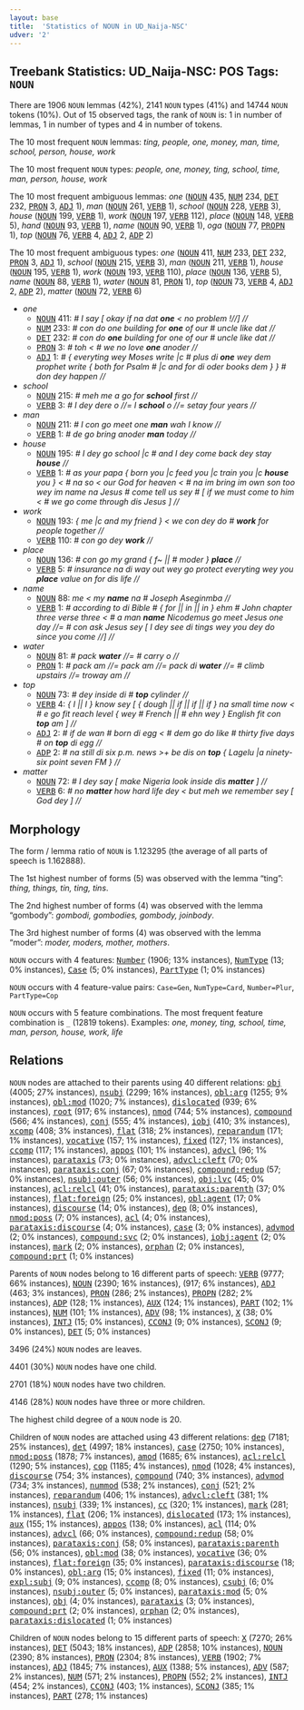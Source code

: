 ```yaml
---
layout: base
title:  'Statistics of NOUN in UD_Naija-NSC'
udver: '2'
---
```


## Treebank Statistics: UD_Naija-NSC: POS Tags: `NOUN`

There are 1906 `NOUN` lemmas (42%), 2141 `NOUN` types (41%) and 14744 `NOUN` tokens (10%).
Out of 15 observed tags, the rank of `NOUN` is: 1 in number of lemmas, 1 in number of types and 4 in number of tokens.

The 10 most frequent `NOUN` lemmas: <em>ting, people, one, money, man, time, school, person, house, work</em>

The 10 most frequent `NOUN` types:  <em>people, one, money, ting, school, time, man, person, house, work</em>

The 10 most frequent ambiguous lemmas: <em>one</em> (<tt><a href="pcm_nsc-pos-NOUN.html">NOUN</a></tt> 435, <tt><a href="pcm_nsc-pos-NUM.html">NUM</a></tt> 234, <tt><a href="pcm_nsc-pos-DET.html">DET</a></tt> 232, <tt><a href="pcm_nsc-pos-PRON.html">PRON</a></tt> 3, <tt><a href="pcm_nsc-pos-ADJ.html">ADJ</a></tt> 1), <em>man</em> (<tt><a href="pcm_nsc-pos-NOUN.html">NOUN</a></tt> 261, <tt><a href="pcm_nsc-pos-VERB.html">VERB</a></tt> 1), <em>school</em> (<tt><a href="pcm_nsc-pos-NOUN.html">NOUN</a></tt> 228, <tt><a href="pcm_nsc-pos-VERB.html">VERB</a></tt> 3), <em>house</em> (<tt><a href="pcm_nsc-pos-NOUN.html">NOUN</a></tt> 199, <tt><a href="pcm_nsc-pos-VERB.html">VERB</a></tt> 1), <em>work</em> (<tt><a href="pcm_nsc-pos-NOUN.html">NOUN</a></tt> 197, <tt><a href="pcm_nsc-pos-VERB.html">VERB</a></tt> 112), <em>place</em> (<tt><a href="pcm_nsc-pos-NOUN.html">NOUN</a></tt> 148, <tt><a href="pcm_nsc-pos-VERB.html">VERB</a></tt> 5), <em>hand</em> (<tt><a href="pcm_nsc-pos-NOUN.html">NOUN</a></tt> 93, <tt><a href="pcm_nsc-pos-VERB.html">VERB</a></tt> 1), <em>name</em> (<tt><a href="pcm_nsc-pos-NOUN.html">NOUN</a></tt> 90, <tt><a href="pcm_nsc-pos-VERB.html">VERB</a></tt> 1), <em>oga</em> (<tt><a href="pcm_nsc-pos-NOUN.html">NOUN</a></tt> 77, <tt><a href="pcm_nsc-pos-PROPN.html">PROPN</a></tt> 1), <em>top</em> (<tt><a href="pcm_nsc-pos-NOUN.html">NOUN</a></tt> 76, <tt><a href="pcm_nsc-pos-VERB.html">VERB</a></tt> 4, <tt><a href="pcm_nsc-pos-ADJ.html">ADJ</a></tt> 2, <tt><a href="pcm_nsc-pos-ADP.html">ADP</a></tt> 2)

The 10 most frequent ambiguous types:  <em>one</em> (<tt><a href="pcm_nsc-pos-NOUN.html">NOUN</a></tt> 411, <tt><a href="pcm_nsc-pos-NUM.html">NUM</a></tt> 233, <tt><a href="pcm_nsc-pos-DET.html">DET</a></tt> 232, <tt><a href="pcm_nsc-pos-PRON.html">PRON</a></tt> 3, <tt><a href="pcm_nsc-pos-ADJ.html">ADJ</a></tt> 1), <em>school</em> (<tt><a href="pcm_nsc-pos-NOUN.html">NOUN</a></tt> 215, <tt><a href="pcm_nsc-pos-VERB.html">VERB</a></tt> 3), <em>man</em> (<tt><a href="pcm_nsc-pos-NOUN.html">NOUN</a></tt> 211, <tt><a href="pcm_nsc-pos-VERB.html">VERB</a></tt> 1), <em>house</em> (<tt><a href="pcm_nsc-pos-NOUN.html">NOUN</a></tt> 195, <tt><a href="pcm_nsc-pos-VERB.html">VERB</a></tt> 1), <em>work</em> (<tt><a href="pcm_nsc-pos-NOUN.html">NOUN</a></tt> 193, <tt><a href="pcm_nsc-pos-VERB.html">VERB</a></tt> 110), <em>place</em> (<tt><a href="pcm_nsc-pos-NOUN.html">NOUN</a></tt> 136, <tt><a href="pcm_nsc-pos-VERB.html">VERB</a></tt> 5), <em>name</em> (<tt><a href="pcm_nsc-pos-NOUN.html">NOUN</a></tt> 88, <tt><a href="pcm_nsc-pos-VERB.html">VERB</a></tt> 1), <em>water</em> (<tt><a href="pcm_nsc-pos-NOUN.html">NOUN</a></tt> 81, <tt><a href="pcm_nsc-pos-PRON.html">PRON</a></tt> 1), <em>top</em> (<tt><a href="pcm_nsc-pos-NOUN.html">NOUN</a></tt> 73, <tt><a href="pcm_nsc-pos-VERB.html">VERB</a></tt> 4, <tt><a href="pcm_nsc-pos-ADJ.html">ADJ</a></tt> 2, <tt><a href="pcm_nsc-pos-ADP.html">ADP</a></tt> 2), <em>matter</em> (<tt><a href="pcm_nsc-pos-NOUN.html">NOUN</a></tt> 72, <tt><a href="pcm_nsc-pos-VERB.html">VERB</a></tt> 6)


* <em>one</em>
  * <tt><a href="pcm_nsc-pos-NOUN.html">NOUN</a></tt> 411: <em># I say [ okay if na dat <b>one</b> < no problem !//] //</em>
  * <tt><a href="pcm_nsc-pos-NUM.html">NUM</a></tt> 233: <em># con do one building for <b>one</b> of our # uncle like dat //</em>
  * <tt><a href="pcm_nsc-pos-DET.html">DET</a></tt> 232: <em># con do <b>one</b> building for one of our # uncle like dat //</em>
  * <tt><a href="pcm_nsc-pos-PRON.html">PRON</a></tt> 3: <em># toh < # we no love <b>one</b> anoder //</em>
  * <tt><a href="pcm_nsc-pos-ADJ.html">ADJ</a></tt> 1: <em># { everyting wey Moses write |c # plus di <b>one</b> wey dem prophet write { both for Psalm # |c and for di oder books dem } } # don dey happen //</em>
* <em>school</em>
  * <tt><a href="pcm_nsc-pos-NOUN.html">NOUN</a></tt> 215: <em># meh me a go for <b>school</b> first //</em>
  * <tt><a href="pcm_nsc-pos-VERB.html">VERB</a></tt> 3: <em># I dey dere o //= I <b>school</b> o //= setay four years //</em>
* <em>man</em>
  * <tt><a href="pcm_nsc-pos-NOUN.html">NOUN</a></tt> 211: <em># I con go meet one <b>man</b> wah I know //</em>
  * <tt><a href="pcm_nsc-pos-VERB.html">VERB</a></tt> 1: <em># de go bring anoder <b>man</b> today //</em>
* <em>house</em>
  * <tt><a href="pcm_nsc-pos-NOUN.html">NOUN</a></tt> 195: <em># I dey go school |c # and I dey come back dey stay <b>house</b> //</em>
  * <tt><a href="pcm_nsc-pos-VERB.html">VERB</a></tt> 1: <em># as your papa { born you |c feed you |c train you |c <b>house</b> you } < # na so < our God for heaven < # na im bring im own son too wey im name na Jesus # come tell us sey # [ if we must come to him < # we go come through dis Jesus ] //</em>
* <em>work</em>
  * <tt><a href="pcm_nsc-pos-NOUN.html">NOUN</a></tt> 193: <em>{ me |c and my friend } < we con dey do # <b>work</b> for people together //</em>
  * <tt><a href="pcm_nsc-pos-VERB.html">VERB</a></tt> 110: <em># con go dey <b>work</b> //</em>
* <em>place</em>
  * <tt><a href="pcm_nsc-pos-NOUN.html">NOUN</a></tt> 136: <em># con go my grand { f~ || # moder } <b>place</b> //</em>
  * <tt><a href="pcm_nsc-pos-VERB.html">VERB</a></tt> 5: <em># insurance na di way out wey go protect everyting wey you <b>place</b> value on for dis life //</em>
* <em>name</em>
  * <tt><a href="pcm_nsc-pos-NOUN.html">NOUN</a></tt> 88: <em>me < my <b>name</b> na # Joseph Aseginmba //</em>
  * <tt><a href="pcm_nsc-pos-VERB.html">VERB</a></tt> 1: <em># according to di Bible # { for || in || in } ehm # John chapter three verse three < # a man <b>name</b> Nicodemus go meet Jesus one day //= # con ask Jesus sey [ I dey see di tings wey you dey do since you come //] //</em>
* <em>water</em>
  * <tt><a href="pcm_nsc-pos-NOUN.html">NOUN</a></tt> 81: <em># pack <b>water</b> //= # carry o //</em>
  * <tt><a href="pcm_nsc-pos-PRON.html">PRON</a></tt> 1: <em># pack am //= pack am //= pack di <b>water</b> //= # climb upstairs //= troway am //</em>
* <em>top</em>
  * <tt><a href="pcm_nsc-pos-NOUN.html">NOUN</a></tt> 73: <em># dey inside di # <b>top</b> cylinder //</em>
  * <tt><a href="pcm_nsc-pos-VERB.html">VERB</a></tt> 4: <em>{ I || I } know sey [ { dough || if || if || if } na small time now < # e go fit reach level { wey # French || # ehn wey } English fit con <b>top</b> am ] //</em>
  * <tt><a href="pcm_nsc-pos-ADJ.html">ADJ</a></tt> 2: <em># if de wan # born di egg < # dem go do like # thirty five days # on <b>top</b> di egg //</em>
  * <tt><a href="pcm_nsc-pos-ADP.html">ADP</a></tt> 2: <em># na still di six p.m. news >+ be dis on <b>top</b> { Lagelu |a ninety-six point seven FM } //</em>
* <em>matter</em>
  * <tt><a href="pcm_nsc-pos-NOUN.html">NOUN</a></tt> 72: <em># I dey say [ make Nigeria look inside dis <b>matter</b> ] //</em>
  * <tt><a href="pcm_nsc-pos-VERB.html">VERB</a></tt> 6: <em># no <b>matter</b> how hard life dey < but meh we remember sey [ God dey ] //</em>

## Morphology

The form / lemma ratio of `NOUN` is 1.123295 (the average of all parts of speech is 1.162888).

The 1st highest number of forms (5) was observed with the lemma “ting”: <em>thing, things, tin, ting, tins</em>.

The 2nd highest number of forms (4) was observed with the lemma “gombody”: <em>gombodi, gombodies, gombody, joinbody</em>.

The 3rd highest number of forms (4) was observed with the lemma “moder”: <em>moder, moders, mother, mothers</em>.

`NOUN` occurs with 4 features: <tt><a href="pcm_nsc-feat-Number.html">Number</a></tt> (1906; 13% instances), <tt><a href="pcm_nsc-feat-NumType.html">NumType</a></tt> (13; 0% instances), <tt><a href="pcm_nsc-feat-Case.html">Case</a></tt> (5; 0% instances), <tt><a href="pcm_nsc-feat-PartType.html">PartType</a></tt> (1; 0% instances)

`NOUN` occurs with 4 feature-value pairs: `Case=Gen`, `NumType=Card`, `Number=Plur`, `PartType=Cop`

`NOUN` occurs with 5 feature combinations.
The most frequent feature combination is `_` (12819 tokens).
Examples: <em>one, money, ting, school, time, man, person, house, work, life</em>


## Relations

`NOUN` nodes are attached to their parents using 40 different relations: <tt><a href="pcm_nsc-dep-obj.html">obj</a></tt> (4005; 27% instances), <tt><a href="pcm_nsc-dep-nsubj.html">nsubj</a></tt> (2299; 16% instances), <tt><a href="pcm_nsc-dep-obl-arg.html">obl:arg</a></tt> (1255; 9% instances), <tt><a href="pcm_nsc-dep-obl-mod.html">obl:mod</a></tt> (1020; 7% instances), <tt><a href="pcm_nsc-dep-dislocated.html">dislocated</a></tt> (939; 6% instances), <tt><a href="pcm_nsc-dep-root.html">root</a></tt> (917; 6% instances), <tt><a href="pcm_nsc-dep-nmod.html">nmod</a></tt> (744; 5% instances), <tt><a href="pcm_nsc-dep-compound.html">compound</a></tt> (566; 4% instances), <tt><a href="pcm_nsc-dep-conj.html">conj</a></tt> (555; 4% instances), <tt><a href="pcm_nsc-dep-iobj.html">iobj</a></tt> (410; 3% instances), <tt><a href="pcm_nsc-dep-xcomp.html">xcomp</a></tt> (408; 3% instances), <tt><a href="pcm_nsc-dep-flat.html">flat</a></tt> (318; 2% instances), <tt><a href="pcm_nsc-dep-reparandum.html">reparandum</a></tt> (171; 1% instances), <tt><a href="pcm_nsc-dep-vocative.html">vocative</a></tt> (157; 1% instances), <tt><a href="pcm_nsc-dep-fixed.html">fixed</a></tt> (127; 1% instances), <tt><a href="pcm_nsc-dep-ccomp.html">ccomp</a></tt> (117; 1% instances), <tt><a href="pcm_nsc-dep-appos.html">appos</a></tt> (101; 1% instances), <tt><a href="pcm_nsc-dep-advcl.html">advcl</a></tt> (96; 1% instances), <tt><a href="pcm_nsc-dep-parataxis.html">parataxis</a></tt> (73; 0% instances), <tt><a href="pcm_nsc-dep-advcl-cleft.html">advcl:cleft</a></tt> (70; 0% instances), <tt><a href="pcm_nsc-dep-parataxis-conj.html">parataxis:conj</a></tt> (67; 0% instances), <tt><a href="pcm_nsc-dep-compound-redup.html">compound:redup</a></tt> (57; 0% instances), <tt><a href="pcm_nsc-dep-nsubj-outer.html">nsubj:outer</a></tt> (56; 0% instances), <tt><a href="pcm_nsc-dep-obj-lvc.html">obj:lvc</a></tt> (45; 0% instances), <tt><a href="pcm_nsc-dep-acl-relcl.html">acl:relcl</a></tt> (41; 0% instances), <tt><a href="pcm_nsc-dep-parataxis-parenth.html">parataxis:parenth</a></tt> (37; 0% instances), <tt><a href="pcm_nsc-dep-flat-foreign.html">flat:foreign</a></tt> (25; 0% instances), <tt><a href="pcm_nsc-dep-obl-agent.html">obl:agent</a></tt> (17; 0% instances), <tt><a href="pcm_nsc-dep-discourse.html">discourse</a></tt> (14; 0% instances), <tt><a href="pcm_nsc-dep-dep.html">dep</a></tt> (8; 0% instances), <tt><a href="pcm_nsc-dep-nmod-poss.html">nmod:poss</a></tt> (7; 0% instances), <tt><a href="pcm_nsc-dep-acl.html">acl</a></tt> (4; 0% instances), <tt><a href="pcm_nsc-dep-parataxis-discourse.html">parataxis:discourse</a></tt> (4; 0% instances), <tt><a href="pcm_nsc-dep-case.html">case</a></tt> (3; 0% instances), <tt><a href="pcm_nsc-dep-advmod.html">advmod</a></tt> (2; 0% instances), <tt><a href="pcm_nsc-dep-compound-svc.html">compound:svc</a></tt> (2; 0% instances), <tt><a href="pcm_nsc-dep-iobj-agent.html">iobj:agent</a></tt> (2; 0% instances), <tt><a href="pcm_nsc-dep-mark.html">mark</a></tt> (2; 0% instances), <tt><a href="pcm_nsc-dep-orphan.html">orphan</a></tt> (2; 0% instances), <tt><a href="pcm_nsc-dep-compound-prt.html">compound:prt</a></tt> (1; 0% instances)

Parents of `NOUN` nodes belong to 16 different parts of speech: <tt><a href="pcm_nsc-pos-VERB.html">VERB</a></tt> (9777; 66% instances), <tt><a href="pcm_nsc-pos-NOUN.html">NOUN</a></tt> (2390; 16% instances),  (917; 6% instances), <tt><a href="pcm_nsc-pos-ADJ.html">ADJ</a></tt> (463; 3% instances), <tt><a href="pcm_nsc-pos-PRON.html">PRON</a></tt> (286; 2% instances), <tt><a href="pcm_nsc-pos-PROPN.html">PROPN</a></tt> (282; 2% instances), <tt><a href="pcm_nsc-pos-ADP.html">ADP</a></tt> (128; 1% instances), <tt><a href="pcm_nsc-pos-AUX.html">AUX</a></tt> (124; 1% instances), <tt><a href="pcm_nsc-pos-PART.html">PART</a></tt> (102; 1% instances), <tt><a href="pcm_nsc-pos-NUM.html">NUM</a></tt> (101; 1% instances), <tt><a href="pcm_nsc-pos-ADV.html">ADV</a></tt> (98; 1% instances), <tt><a href="pcm_nsc-pos-X.html">X</a></tt> (38; 0% instances), <tt><a href="pcm_nsc-pos-INTJ.html">INTJ</a></tt> (15; 0% instances), <tt><a href="pcm_nsc-pos-CCONJ.html">CCONJ</a></tt> (9; 0% instances), <tt><a href="pcm_nsc-pos-SCONJ.html">SCONJ</a></tt> (9; 0% instances), <tt><a href="pcm_nsc-pos-DET.html">DET</a></tt> (5; 0% instances)

3496 (24%) `NOUN` nodes are leaves.

4401 (30%) `NOUN` nodes have one child.

2701 (18%) `NOUN` nodes have two children.

4146 (28%) `NOUN` nodes have three or more children.

The highest child degree of a `NOUN` node is 20.

Children of `NOUN` nodes are attached using 43 different relations: <tt><a href="pcm_nsc-dep-dep.html">dep</a></tt> (7181; 25% instances), <tt><a href="pcm_nsc-dep-det.html">det</a></tt> (4997; 18% instances), <tt><a href="pcm_nsc-dep-case.html">case</a></tt> (2750; 10% instances), <tt><a href="pcm_nsc-dep-nmod-poss.html">nmod:poss</a></tt> (1878; 7% instances), <tt><a href="pcm_nsc-dep-amod.html">amod</a></tt> (1685; 6% instances), <tt><a href="pcm_nsc-dep-acl-relcl.html">acl:relcl</a></tt> (1290; 5% instances), <tt><a href="pcm_nsc-dep-cop.html">cop</a></tt> (1185; 4% instances), <tt><a href="pcm_nsc-dep-nmod.html">nmod</a></tt> (1028; 4% instances), <tt><a href="pcm_nsc-dep-discourse.html">discourse</a></tt> (754; 3% instances), <tt><a href="pcm_nsc-dep-compound.html">compound</a></tt> (740; 3% instances), <tt><a href="pcm_nsc-dep-advmod.html">advmod</a></tt> (734; 3% instances), <tt><a href="pcm_nsc-dep-nummod.html">nummod</a></tt> (538; 2% instances), <tt><a href="pcm_nsc-dep-conj.html">conj</a></tt> (521; 2% instances), <tt><a href="pcm_nsc-dep-reparandum.html">reparandum</a></tt> (406; 1% instances), <tt><a href="pcm_nsc-dep-advcl-cleft.html">advcl:cleft</a></tt> (381; 1% instances), <tt><a href="pcm_nsc-dep-nsubj.html">nsubj</a></tt> (339; 1% instances), <tt><a href="pcm_nsc-dep-cc.html">cc</a></tt> (320; 1% instances), <tt><a href="pcm_nsc-dep-mark.html">mark</a></tt> (281; 1% instances), <tt><a href="pcm_nsc-dep-flat.html">flat</a></tt> (206; 1% instances), <tt><a href="pcm_nsc-dep-dislocated.html">dislocated</a></tt> (173; 1% instances), <tt><a href="pcm_nsc-dep-aux.html">aux</a></tt> (155; 1% instances), <tt><a href="pcm_nsc-dep-appos.html">appos</a></tt> (138; 0% instances), <tt><a href="pcm_nsc-dep-acl.html">acl</a></tt> (114; 0% instances), <tt><a href="pcm_nsc-dep-advcl.html">advcl</a></tt> (66; 0% instances), <tt><a href="pcm_nsc-dep-compound-redup.html">compound:redup</a></tt> (58; 0% instances), <tt><a href="pcm_nsc-dep-parataxis-conj.html">parataxis:conj</a></tt> (58; 0% instances), <tt><a href="pcm_nsc-dep-parataxis-parenth.html">parataxis:parenth</a></tt> (56; 0% instances), <tt><a href="pcm_nsc-dep-obl-mod.html">obl:mod</a></tt> (38; 0% instances), <tt><a href="pcm_nsc-dep-vocative.html">vocative</a></tt> (36; 0% instances), <tt><a href="pcm_nsc-dep-flat-foreign.html">flat:foreign</a></tt> (35; 0% instances), <tt><a href="pcm_nsc-dep-parataxis-discourse.html">parataxis:discourse</a></tt> (18; 0% instances), <tt><a href="pcm_nsc-dep-obl-arg.html">obl:arg</a></tt> (15; 0% instances), <tt><a href="pcm_nsc-dep-fixed.html">fixed</a></tt> (11; 0% instances), <tt><a href="pcm_nsc-dep-expl-subj.html">expl:subj</a></tt> (9; 0% instances), <tt><a href="pcm_nsc-dep-ccomp.html">ccomp</a></tt> (8; 0% instances), <tt><a href="pcm_nsc-dep-csubj.html">csubj</a></tt> (6; 0% instances), <tt><a href="pcm_nsc-dep-nsubj-outer.html">nsubj:outer</a></tt> (5; 0% instances), <tt><a href="pcm_nsc-dep-parataxis-mod.html">parataxis:mod</a></tt> (5; 0% instances), <tt><a href="pcm_nsc-dep-obj.html">obj</a></tt> (4; 0% instances), <tt><a href="pcm_nsc-dep-parataxis.html">parataxis</a></tt> (3; 0% instances), <tt><a href="pcm_nsc-dep-compound-prt.html">compound:prt</a></tt> (2; 0% instances), <tt><a href="pcm_nsc-dep-orphan.html">orphan</a></tt> (2; 0% instances), <tt><a href="pcm_nsc-dep-parataxis-dislocated.html">parataxis:dislocated</a></tt> (1; 0% instances)

Children of `NOUN` nodes belong to 15 different parts of speech: <tt><a href="pcm_nsc-pos-X.html">X</a></tt> (7270; 26% instances), <tt><a href="pcm_nsc-pos-DET.html">DET</a></tt> (5043; 18% instances), <tt><a href="pcm_nsc-pos-ADP.html">ADP</a></tt> (2858; 10% instances), <tt><a href="pcm_nsc-pos-NOUN.html">NOUN</a></tt> (2390; 8% instances), <tt><a href="pcm_nsc-pos-PRON.html">PRON</a></tt> (2304; 8% instances), <tt><a href="pcm_nsc-pos-VERB.html">VERB</a></tt> (1902; 7% instances), <tt><a href="pcm_nsc-pos-ADJ.html">ADJ</a></tt> (1845; 7% instances), <tt><a href="pcm_nsc-pos-AUX.html">AUX</a></tt> (1388; 5% instances), <tt><a href="pcm_nsc-pos-ADV.html">ADV</a></tt> (587; 2% instances), <tt><a href="pcm_nsc-pos-NUM.html">NUM</a></tt> (571; 2% instances), <tt><a href="pcm_nsc-pos-PROPN.html">PROPN</a></tt> (552; 2% instances), <tt><a href="pcm_nsc-pos-INTJ.html">INTJ</a></tt> (454; 2% instances), <tt><a href="pcm_nsc-pos-CCONJ.html">CCONJ</a></tt> (403; 1% instances), <tt><a href="pcm_nsc-pos-SCONJ.html">SCONJ</a></tt> (385; 1% instances), <tt><a href="pcm_nsc-pos-PART.html">PART</a></tt> (278; 1% instances)

